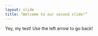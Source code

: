 ```yaml
---
layout: slide
title: “Welcome to our second slide!”
---
```

Yey, my test!
Use the left arrow to go back!
